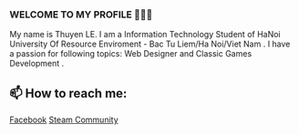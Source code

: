 ### WELCOME TO MY PROFILE 👋👋👋
My name is Thuyen LE. I am a Information Technology Student of HaNoi University Of Resource Enviroment - Bac Tu Liem/Ha Noi/Viet Nam . I have a passion for following topics: Web Designer and Classic Games Development  .<br>
## 📫 How to reach me: 
<a href="" ><img src="">Facebook</a>
<a href=""><img src="" >Steam Community</a>







